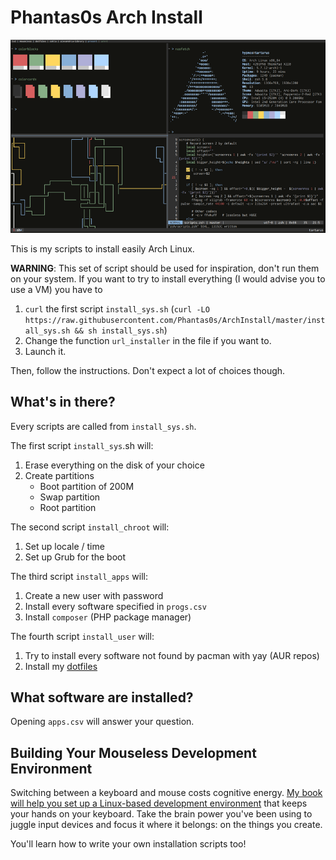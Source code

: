 # Phantas0s Arch Install

[![Mousless Development Environment](screen_780.png)](screen.png)

This is my scripts to install easily Arch Linux.

**WARNING**: This set of script should be used for inspiration, don't run them on your system. If you want to try to install everything (I would advise you to use a VM) you have to 

1. `curl` the first script `install_sys.sh` (`curl -LO https://raw.githubusercontent.com/Phantas0s/ArchInstall/master/install_sys.sh && sh install_sys.sh`)
2. Change the function `url_installer` in the file if you want to.
3. Launch it.

Then, follow the instructions. Don't expect a lot of choices though.

## What's in there? 

Every scripts are called from `install_sys.sh`.

The first script `install_sys`.sh will:
1. Erase everything on the disk of your choice
2. Create partitions
    - Boot partition of 200M
    - Swap partition
    - Root partition

The second script `install_chroot` will:
1. Set up locale / time
2. Set up Grub for the boot

The third script `install_apps` will:
1. Create a new user with password
2. Install every software specified in `progs.csv`
3. Install `composer` (PHP package manager)

The fourth script `install_user` will:
1. Try to install every software not found by pacman with yay (AUR repos)
2. Install my [dotfiles](https://github.com/Phantas0s/.dotfiles)

## What software are installed?

Opening `apps.csv` will answer your question.

## Building Your Mouseless Development Environment

Switching between a keyboard and mouse costs cognitive energy. [My book will help you set up a Linux-based development environment](https://themouseless.dev) that keeps your hands on your keyboard. Take the brain power you've been using to juggle input devices and focus it where it belongs: on the things you create.

You'll learn how to write your own installation scripts too!
